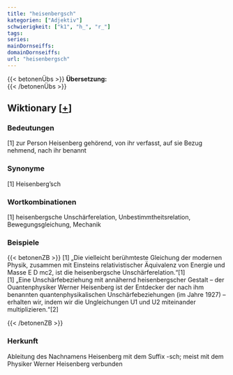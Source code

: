 ```yaml
---
title: "heisenbergsch"
kategorien: ["Adjektiv"]
schwierigkeit: ["k1", "h_", "r_"]
tags:
series:
mainDornseiffs:
domainDornseiffs:
url: "heisenbergsch"
---
```


{{< betonenÜbs >}}
**Übersetzung:**  
{{< /betonenÜbs >}}

## Wiktionary [[+](https://de.wiktionary.org/wiki/heisenbergsch)]

### Bedeutungen
[1] zur Person Heisenberg gehörend, von ihr verfasst, auf sie Bezug nehmend, nach ihr benannt  

### Synonyme
[1] Heisenberg’sch  

### Wortkombinationen
[1] heisenbergsche Unschärferelation, Unbestimmtheitsrelation, Bewegungsgleichung, Mechanik  

### Beispiele
{{< betonenZB >}}
[1] „Die vielleicht berühmteste Gleichung der modernen Physik, zusammen mit Einsteins relativistischer Äquivalenz von Energie und Masse E D mc2, ist die heisenbergsche Unschärferelation.“[1]  
[1] „Eine Unschärfebeziehung mit annähernd heisenbergscher Gestalt – der Ouantenphysiker Werner Heisenberg ist der Entdecker der nach ihm benannten quantenphysikalischen Unschärfebeziehungen (im Jahre 1927) – erhalten wir, indem wir die Ungleichungen U1 und U2 miteinander multiplizieren.“[2]  

{{< /betonenZB >}}
### Herkunft
Ableitung des Nachnamens Heisenberg mit dem Suffix -sch; meist mit dem Physiker Werner Heisenberg verbunden  



